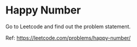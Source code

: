 # Happy Number

Go to Leetcode and find out the problem statement.

Ref: https://leetcode.com/problems/happy-number/
